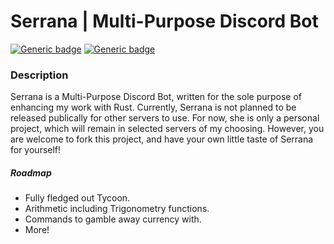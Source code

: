 # Serrana | Multi-Purpose Discord Bot
[![Generic badge](https://img.shields.io/badge/Release-v0.0.1b0-orange.svg)](https://shields.io/)
[![Generic badge](https://img.shields.io/badge/License-GPL3.0-blue.svg)](https://shields.io/)


### Description
Serrana is a Multi-Purpose Discord Bot, written for the sole purpose of enhancing my work with Rust. Currently, Serrana is not planned to be released publically for other servers to use. For now, she is only a personal project, which will remain in selected servers of my choosing. However, you are welcome to fork this project, and have your own little taste of Serrana for yourself!


##### Roadmap
- Fully fledged out Tycoon.
- Arithmetic including Trigonometry functions.
- Commands to gamble away currency with.
- More!
